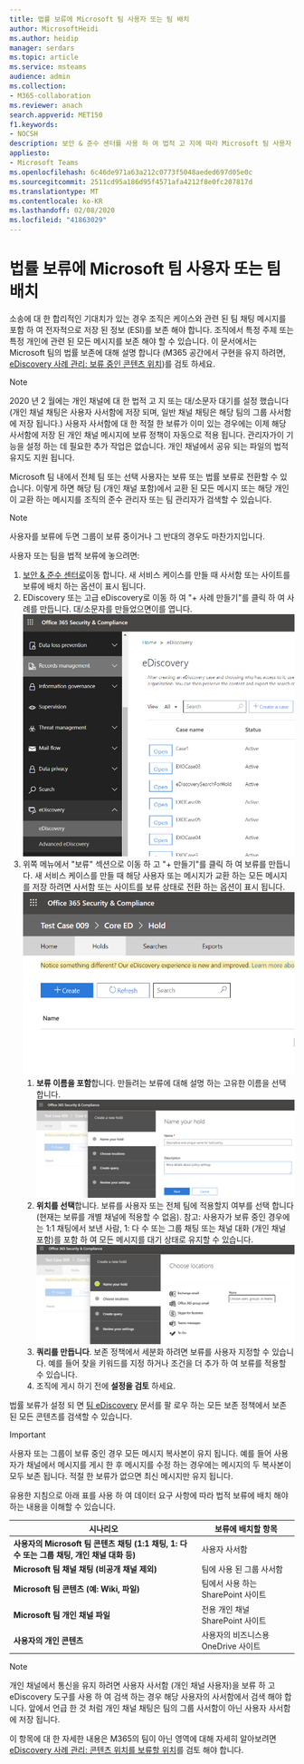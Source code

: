 ```yaml
---
title: 법률 보류에 Microsoft 팀 사용자 또는 팀 배치
author: MicrosoftHeidi
ms.author: heidip
manager: serdars
ms.topic: article
ms.service: msteams
audience: admin
ms.collection:
- M365-collaboration
ms.reviewer: anach
search.appverid: MET150
f1.keywords:
- NOCSH
description: 보안 & 준수 센터를 사용 하 여 법적 고 지에 따라 Microsoft 팀 사용자 또는 팀을 배치 하 고 데이터 요구 사항에 따라 법적 보류가 필요한 경우에 대해 알아보세요.
appliesto:
- Microsoft Teams
ms.openlocfilehash: 6c46de971a63a212c0773f5048aeded697d05e0c
ms.sourcegitcommit: 2511cd95a186d95f4571afa4212f8e0fc207817d
ms.translationtype: MT
ms.contentlocale: ko-KR
ms.lasthandoff: 02/08/2020
ms.locfileid: "41863029"
---
```

<a name="place-a-microsoft-teams-user-or-team-on-legal-hold"></a>법률 보류에 Microsoft 팀 사용자 또는 팀 배치
==================================================

소송에 대 한 합리적인 기대치가 있는 경우 조직은 케이스와 관련 된 팀 채팅 메시지를 포함 하 여 전자적으로 저장 된 정보 (ESI)를 보존 해야 합니다. 조직에서 특정 주제 또는 특정 개인에 관련 된 모든 메시지를 보존 해야 할 수 있습니다. 이 문서에서는 Microsoft 팀의 법률 보존에 대해 설명 합니다 (M365 공간에서 구현을 유지 하려면, [eDiscovery 사례 관리: 보류 중인 콘텐츠 위치](https://docs.microsoft.com/microsoft-365/compliance/ediscovery-cases#step-4-place-content-locations-on-hold))를 검토 하세요.

> [!NOTE]
> 2020 년 2 월에는 개인 채널에 대 한 법적 고 지 또는 대/소문자 대기를 설정 했습니다 (개인 채널 채팅은 사용자 사서함에 저장 되며, 일반 채널 채팅은 해당 팀의 그룹 사서함에 저장 됩니다.) 사용자 사서함에 대 한 적절 한 보류가 이미 있는 경우에는 이제 해당 사서함에 저장 된 개인 채널 메시지에 보류 정책이 자동으로 적용 됩니다. 관리자가이 기능을 설정 하는 데 필요한 추가 작업은 없습니다. 개인 채널에서 공유 되는 파일의 법적 유지도 지원 됩니다.

Microsoft 팀 내에서 전체 팀 또는 선택 사용자는 보류 또는 법률 보류로 전환할 수 있습니다. 이렇게 하면 해당 팀 (개인 채널 포함)에서 교환 된 모든 메시지 또는 해당 개인이 교환 하는 메시지를 조직의 준수 관리자 또는 팀 관리자가 검색할 수 있습니다.

> [!NOTE]
> 사용자를 보류에 두면 그룹이 보류 중이거나 그 반대의 경우도 마찬가지입니다.

사용자 또는 팀을 법적 보류에 놓으려면:

1. [보안 & 준수 센터로](https://go.microsoft.com/fwlink/?linkid=854628)이동 합니다. 새 서비스 케이스를 만들 때 사서함 또는 사이트를 보류에 배치 하는 옵션이 표시 됩니다.
1. EDiscovery 또는 고급 eDiscovery로 이동 하 여 "+ 사례 만들기"를 클릭 하 여 사례를 만듭니다. 대/소문자를 만들었으면이를 엽니다.
![Microsoft 팀 eDiscovery 탭이 선택 되어 있으며 사례 만들기 단추가 표시 됩니다.](media/LegalHold1.png)
1. 위쪽 메뉴에서 "보류" 섹션으로 이동 하 고 "+ 만들기"를 클릭 하 여 보류를 만듭니다. 새 서비스 케이스를 만들 때 해당 사용자 또는 메시지가 교환 하는 모든 메시지를 저장 하려면 사서함 또는 사이트를 보류 상태로 전환 하는 옵션이 표시 됩니다.
![유지 탭이 선택 되어 있고 아래쪽에 만들기 단추가 표시 된 이미지](media/LegalHold2.png)
    1. **보류 이름을 포함**합니다. 만들려는 보류에 대해 설명 하는 고유한 이름을 선택 합니다.
![이 스크린샷은 유지 탭의 이름을 보여 주며, 여기에서 만들려는 보류에 대 한 이름과 설명을 입력할 수 있습니다.](media/LegalHold3.png)
    1. **위치를 선택**합니다. 보류를 사용자 또는 전체 팀에 적용할지 여부를 선택 합니다 (현재는 보류를 개별 채널에 적용할 수 없음). 참고: 사용자가 보류 중인 경우에는 1:1 채팅에서 보낸 사람, 1: 다 수 또는 그룹 채팅 또는 채널 대화 (개인 채널 포함)를 포함 하 여 모든 메시지를 대기 상태로 유지할 수 있습니다.
    ![여기에는 새 보류 만들기의 위치 선택 섹션이 있으며, 여기에서 Microsoft 팀을 비롯 하 여 보류를 적용할 M365 옵션을 결정할 수 있습니다.](media/LegalHold4.png)
    1. **쿼리를 만듭니다**. 보존 정책에서 세분화 하려면 보류를 사용자 지정할 수 있습니다. 예를 들어 찾을 키워드를 지정 하거나 조건을 더 추가 하 여 보류를 적용할 수 있습니다.
    1. 조직에 게시 하기 전에 **설정을 검토** 하세요.

법률 보류가 설정 되 면 [팀 eDiscovery](eDiscovery-investigation.md) 문서를 팔 로우 하는 모든 보존 정책에서 보존 된 모든 콘텐츠를 검색할 수 있습니다.

> [!IMPORTANT]
> 사용자 또는 그룹이 보류 중인 경우 모든 메시지 복사본이 유지 됩니다. 예를 들어 사용자가 채널에서 메시지를 게시 한 후 메시지를 수정 하는 경우에는 메시지의 두 복사본이 모두 보존 됩니다. 적절 한 보류가 없으면 최신 메시지만 유지 됩니다.

유용한 지침으로 아래 표를 사용 하 여 데이터 요구 사항에 따라 법적 보류에 배치 해야 하는 내용을 이해할 수 있습니다.

|시나리오  |보류에 배치할 항목  |
|---------|---------|
|**사용자의 Microsoft 팀 콘텐츠 채팅 (1:1 채팅, 1: 다 수 또는 그룹 채팅, 개인 채널 대화 등)**     |사용자 사서함         |
|**Microsoft 팀 채널 채팅 (비공개 채널 제외)**    |팀에 사용 된 그룹 사서함         |
|**Microsoft 팀 콘텐츠 (예: Wiki, 파일)**     |팀에서 사용 하는 SharePoint 사이트         |
|**Microsoft 팀 개인 채널 파일**     |전용 개인 채널 SharePoint 사이트     |
|**사용자의 개인 콘텐츠**     |사용자의 비즈니스용 OneDrive 사이트         |

> [!NOTE]
> 개인 채널에서 통신을 유지 하려면 사용자 사서함 (개인 채널 사용자)을 보류 하 고 eDiscovery 도구를 사용 하 여 검색 하는 경우 해당 사용자의 사서함에서 검색 해야 합니다. 앞에서 언급 한 것 처럼 개인 채널 채팅은 팀의 그룹 사서함이 아닌 사용자 사서함에 저장 됩니다.

이 항목에 대 한 자세한 내용은 M365의 팀이 아닌 영역에 대해 자세히 알아보려면 [eDiscovery 사례 관리: 콘텐츠 위치를 보류할 위치](https://docs.microsoft.com/microsoft-365/compliance/ediscovery-cases#step-4-place-content-locations-on-hold)를 검토 해야 합니다.
